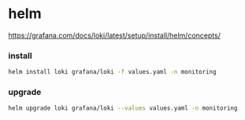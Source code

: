 # helm
https://grafana.com/docs/loki/latest/setup/install/helm/concepts/


### install
```sh
helm install loki grafana/loki -f values.yaml -n monitoring
```

### upgrade
```sh
helm upgrade loki grafana/loki --values values.yaml -n monitoring
```